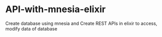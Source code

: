 # API-with-mnesia-elixir
Create database using mnesia and Create REST APIs in elixir to access, modify data of database
